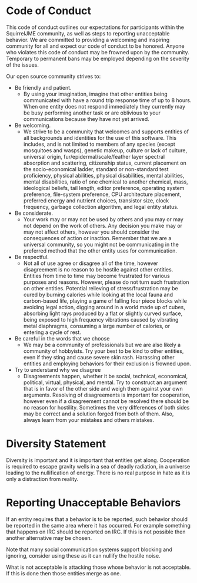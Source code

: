 # Code of Conduct

This code of conduct outlines our expectations for participants within the
SquirrelJME community, as well as steps to reporting unacceptable behavior.
We are committed to providing a welcoming and inspiring community for all and
expect our code of conduct to be honored. Anyone who violates this code of
conduct may be frowned upon by the community. Temporary to permanent bans may
be employed depending on the severity of the issues.

Our open source community strives to:

 * Be friendly and patient.
   * By using your imagination, imagine that other entities being communicated
     with have a round trip response time of up to 8 hours. When one entity
     does not respond immediately they currently may be busy performing another
     task or are oblivious to your communications because they have not yet
     arrived.
 * Be welcoming.
   * We strive to be a community that welcomes and supports entities of all
     backgrounds and identities for the use of this software. This includes,
     and is not limited to members of any species (except mosquitoes and
     wasps), genetic makeup, culture or lack of culture, universal origin,
     fur/epidermal/scale/feather layer spectral absorption and scattering,
     citizenship status, current placement on the socio-economical ladder,
     standard or non-standard test proficiency, physical abilities, physical
     disabilities, mental abilities, mental disabilities, ratio of one chemical
     to another chemical, mass, ideological beliefs, tail length, editor
     preference, operating system preference, file-system preference, CPU
     architecture placement, preferred energy and nutrient choices,
     transistor size, clock frequency, garbage collection algorithm, and legal
     entity status.
 * Be considerate.
   * Your work may or may not be used by others and you may or may not depend
     on the work of others. Any decision you make may or may not affect others,
     however you should consider the consequences of action or inaction.
     Remember that we are a universal community, so you might not be
     communicating in the preferred method that the other entity uses for
     communication.
 * Be respectful.
   * Not all of use agree or disagree all of the time, however disagreement is
     no reason to be hostile against other entities. Entities from time to time
     may become frustrated for various purposes and reasons. However, please
     do not turn such frustration on other entities. Potential relieving of
     stress/frustration may be cured by burning calories while looking at the
     local fauna and carbon-based life, playing a game of falling four piece
     blocks while avoiding legal action, digging around in a world made up of
     cubes, absorbing light rays produced by a flat or slightly curved surface,
     being exposed to high frequency vibrations caused by vibrating metal
     diaphragms, consuming a large number of calories, or entering a cycle of
     rest.
 * Be careful in the words that we choose
   * We may be a community of professionals but we are also likely a
     community of hobbyists. Try your best to be kind to other entities, even
     if they sting and cause severe skin rash. Harassing other entities and
     employing behaviors for their exclusion is frowned upon.
 * Try to understand why we disagree
   * Disagreements happen, whether it be social, technical, economical,
     political, virtual, physical, and mental. Try to construct an argument
     that is in favor of the other side and weigh them against your own
     arguments. Resolving of disagreements is important for cooperation,
     however even if a disagreement cannot be resolved there should be no
     reason for hostility. Sometimes the very differences of both sides may be
     correct and a solution forged from both of them. Also, always learn from
     your mistakes and others mistakes.

# Diversity Statement

Diversity is important and it is important that entities get along.
Cooperation is required to escape gravity wells in a sea of deadly radiation,
in a universe leading to the nullification of energy. There is no real purpose
in hate as it is only a distraction from reality.

# Reporting Unacceptable Behaviors

If an entity requires that a behavior is to be reported, such behavior should
be reported in the same area where it has occurred. For example something that
happens on IRC should be reported on IRC. If this is not possible then another
alternative may be chosen.

Note that many social communication systems support blocking and ignoring,
consider using these as it can nullify the hostile noise.

What is not acceptable is attacking those whose behavior is not acceptable. If
this is done then those entities merge as one.

